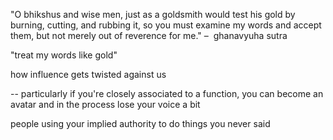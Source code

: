 "O bhikshus and wise men, just as a goldsmith would test his gold by burning, cutting, and rubbing it, so you must examine my words and accept them, but not merely out of reverence for me."
–  ghanavyuha sutra

"treat my words like gold"

how influence gets twisted against us

-- particularly if you're closely associated to a function, you can become an avatar and in the process lose your voice a bit

people using your implied authority to do things you never said
